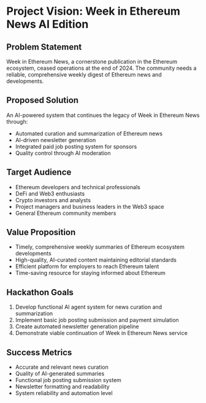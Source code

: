 # Project Vision: Week in Ethereum News AI Edition

## Problem Statement
Week in Ethereum News, a cornerstone publication in the Ethereum ecosystem, ceased operations at the end of 2024. The community needs a reliable, comprehensive weekly digest of Ethereum news and developments.

## Proposed Solution
An AI-powered system that continues the legacy of Week in Ethereum News through:
- Automated curation and summarization of Ethereum news
- AI-driven newsletter generation
- Integrated paid job posting system for sponsors
- Quality control through AI moderation

## Target Audience
- Ethereum developers and technical professionals
- DeFi and Web3 enthusiasts
- Crypto investors and analysts
- Project managers and business leaders in the Web3 space
- General Ethereum community members

## Value Proposition
- Timely, comprehensive weekly summaries of Ethereum ecosystem developments
- High-quality, AI-curated content maintaining editorial standards
- Efficient platform for employers to reach Ethereum talent
- Time-saving resource for staying informed about Ethereum

## Hackathon Goals
1. Develop functional AI agent system for news curation and summarization
2. Implement basic job posting submission and payment simulation
3. Create automated newsletter generation pipeline
4. Demonstrate viable continuation of Week in Ethereum News service

## Success Metrics
- Accurate and relevant news curation
- Quality of AI-generated summaries
- Functional job posting submission system
- Newsletter formatting and readability
- System reliability and automation level
